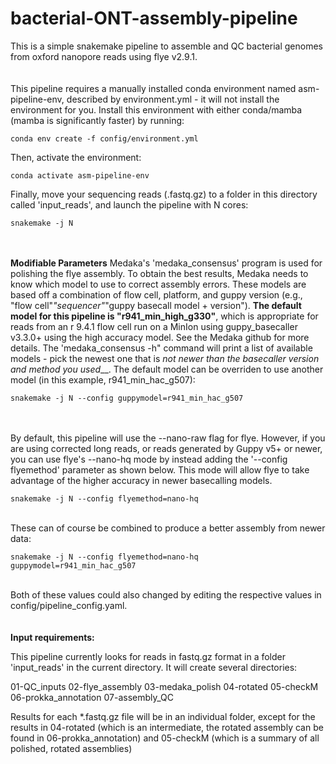# bacterial-ONT-assembly-pipeline
This is a simple snakemake pipeline to assemble and QC bacterial genomes from oxford nanopore reads using flye v2.9.1. \
  \
  \
This pipeline requires a manually installed conda environment named asm-pipeline-env, described by environment.yml - it will not install the environment for you.  Install this environment with either conda/mamba (mamba is significantly faster) by running:


```
conda env create -f config/environment.yml
```

Then, activate the environment:

```
conda activate asm-pipeline-env
```

Finally, move your sequencing reads (.fastq.gz) to a folder in this directory called 'input_reads', and launch the pipeline with N cores:

```
snakemake -j N
```


 \
 \
 **Modifiable Parameters**
Medaka's 'medaka_consensus' program is used for polishing the flye assembly.  To obtain the best results, Medaka needs to know which model to use to correct assembly errors.  These models are based off a combination of flow cell, platform, and guppy version (e.g., "flow cell"_"sequencer"_"guppy basecall model + version"). **The default model for this pipeline is "r941_min_high_g330"**, which is appropriate for reads from an r 9.4.1 flow cell run on a MinIon using guppy_basecaller v3.3.0+ using the high accuracy model.  See the Medaka github for more details.  The 'medaka_consensus -h" command will print a list of available models - pick the newest one that is _not newer than the basecaller version and method you used___.  The default model can be overriden to use another model (in this example, r941_min_hac_g507):


```
snakemake -j N --config guppymodel=r941_min_hac_g507
```
  \
  \
By default, this pipeline will use the --nano-raw flag for flye.  However, if you are using corrected long reads, or reads generated by Guppy v5+ or newer, you can use flye's --nano-hq mode by instead adding the '--config flyemethod' parameter as shown below.  This mode will allow flye to take advantage of the higher accuracy in newer basecalling models. 
  
  
```
snakemake -j N --config flyemethod=nano-hq
```
  \
These can of course be combined to produce a better assembly from newer data:
```
snakemake -j N --config flyemethod=nano-hq guppymodel=r941_min_hac_g507
```
  \
Both of these values could also changed by editing the respective values in config/pipeline_config.yaml.  \
  \
  \
**Input requirements:**

This pipeline currently looks for reads in fastq.gz format in a folder 'input_reads' in the current directory.  It will create several directories:

01-QC_inputs
02-flye_assembly
03-medaka_polish
04-rotated
05-checkM
06-prokka_annotation
07-assembly_QC

Results for each *.fastq.gz file will be in an individual folder, except for the results in 04-rotated (which is an intermediate, the rotated assembly can be found in 06-prokka_annotation) and 05-checkM (which is a summary of all polished, rotated assemblies)
